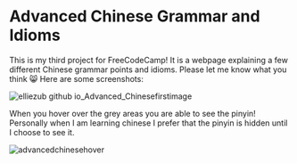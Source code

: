 # Advanced Chinese Grammar and Idioms
This is my third project for FreeCodeCamp!
It is a webpage explaining a few different Chinese grammar points and idioms.
Please let me know what you think 😸
Here are some screenshots: 

![elliezub github io_Advanced_Chinesefirstimage](https://user-images.githubusercontent.com/112726692/227586505-34131174-3372-4d13-af32-beb8e02f4076.png)


When you hover over the grey areas you are able to see the pinyin! Personally when I am learning chinese I prefer that the pinyin is hidden until I choose to see it.


![advancedchinesehover](https://user-images.githubusercontent.com/112726692/227587183-373b9e21-29c1-4260-9a29-b1b998529859.png)
